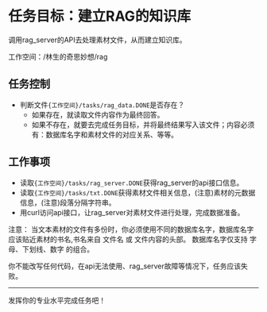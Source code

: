 # 任务目标：建立RAG的知识库

调用rag_server的API去处理素材文件，从而建立知识库。

工作空间：/林生的奇思妙想/rag

## 任务控制

- 判断文件`{工作空间}/tasks/rag_data.DONE`是否存在？
  - 如果存在，就读取文件内容作为最终回答。
  - 如果不存在，就要去完成任务目标，并将最终结果写入该文件；内容必须有：数据库名字和素材文件的对应关系、等等。

## 工作事项

- 读取`{工作空间}/tasks/rag_server.DONE`获得rag_server的api接口信息。
- 读取`{工作空间}/tasks/txt.DONE`获得素材文件相关信息，(注意)素材的元数据信息，(注意)段落分隔字符串。
- 用curl访问api接口，让rag_server对素材文件进行处理，完成数据准备。

注意：
当文本素材的文件有多份时，你必须使用不同的数据库名字，数据库名字应该贴近素材的书名,书名来自 文件名 或 文件内容的头部。
数据库名字仅支持 字母、下划线、数字 的组合。

你不能改写任何代码，在api无法使用、rag_server故障等情况下，任务应该失败。

----
发挥你的专业水平完成任务吧！
